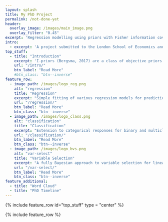 ```yaml
---
layout: splash
title: My PhD Project
permalink: /not-done-yet
header:
  overlay_image: /images/main_image.png
  overlay_filter: "0.45"
excerpt: 'Regression modelling using priors with Fisher information covariance kernels (I-priors) <br /><br /> [Poster (PDF)](/phd-poster-haziq.pdf){: .btn .btn--light-outline}&nbsp;[View Source](https://github.com/haziqj/phd-poster/){: .btn .btn--light-outline}'
intro: 
  - excerpt: 'A project submitted to the London School of Economics and Political Science for the degree of Doctor of Philosophy in Statistics.'
top_stuff:
  - title: "Introduction"
    excerpt: 'I-priors (Bergsma, 2017) are a class of objective priors which make use of the Fisher information. Estimation is simple, inference straightforward, and often gives better predictions for new data.'
    url: "/intro/"
    btn_label: "Read More"
    #btn_class: "btn--inverse"
feature_row:
  - image_path: /images/logo_reg.png
    alt: "regression"
    title: "Regression"
    excerpt: "Simple fitting of various regression models for prediction and inference."
    url: "/regression/"
    btn_label: "Read More"
    btn_class: "btn--inverse"
  - image_path: /images/logo_class.png
    alt: "classification"
    title: "Classification"
    excerpt: "Extension to categorical responses for binary and multiclass classification."
    url: "/classification/"
    btn_label: "Read More"
    btn_class: "btn--inverse"
  - image_path: /images/logo_bvs.png
    alt: "var-select"
    title: "Variable Selection"
    excerpt: "A fully Bayesian approach to variable selection for linear models."
    url: "/var-select/"
    btn_label: "Read More"
    btn_class: "btn--inverse"
feature_additional:
  - title: "Word Cloud"
  - title: "PhD Timeline"
---
```

<!--
I-priors are a class of objective priors on regression functions which make use of its Fisher information in a vector space framework. We present firstly some methodology and computational work on estimating regression functions by working in the appropriate reproducing kernel Hilbert space of functions and assuming an I-prior on the function of interest. Secondly, work on extending the I-prior methodology to categorical responses for classification is presented, in which estimation is performed using a variational approximation to the likelihood. Finally, a fully Bayes approach is considered where I-priors are used for variable selection.
-->

{% include feature_row id="top_stuff" type = "center" %}

{% include feature_row %}

<!-- {% include feature_row id="feature_additional" %} -->

<!-- ```r

      R> (mod <- ipriorBVS(y ~ ., data))
      ##             PIP     1     2     3        
      ## X.1       0.979     x     x     x         
      ## X.2       0.973     x     x     x          
      ## X.3       0.425           x                
      ## X.4       0.991     x     x     x         
      ## X.5       0.194                 x          
      ## PMP             0.439 0.321 0.103  
      ## BF              1.000 0.730 0.235  

``` -->
<!-- {% include feature_row id="intro" type="center" %} -->

